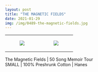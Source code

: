 ```yaml
---
layout: post
title: "THE MAGNETIC FIELDS"
date: 2021-01-29
img: /img/0489-the-magnetic-fields.jpg
---
```




<table style="width:100%;"><tr><td style="vertical-align:top;">
      <figure class="tmblr-full" data-orig-height="2048" data-orig-width="1365" data-orig-src="https://concertshirts.netlify.app/shirts/0489/0489-01.jpg"><img src="https://64.media.tumblr.com/397198d3bb453a7899303369cc57907b/635a737752633269-b3/s540x810/dbcc06e39a0b0dcb03b3b7c3df91a84e27c3f1e0.jpg" data-orig-height="2048" data-orig-width="1365" data-orig-src="https://concertshirts.netlify.app/shirts/0489/0489-01.jpg"/></figure></td>
    <td style="vertical-align:top;">
      <figure class="tmblr-full" data-orig-height="2048" data-orig-width="1365" data-orig-src="https://concertshirts.netlify.app/shirts/0489/0489-02.jpg"><img src="https://64.media.tumblr.com/b2b6e19d8a8165ec7894fff8746824c0/635a737752633269-16/s540x810/051ec4552858df5d41df919594835593eb3a9258.jpg" data-orig-height="2048" data-orig-width="1365" data-orig-src="https://concertshirts.netlify.app/shirts/0489/0489-02.jpg"/></figure></td>
  </tr></table><p>
  The Magnetic Fields | 50 Song Memoir Tour<br/>SMALL | 100% Preshrunk Cotton | Hanes
</p>
